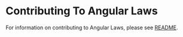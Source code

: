 # Contributing To Angular Laws

For information on contributing to Angular Laws, please see [README](https://github.com/ehharding/Angular-Laws/blob/main/.github/README.md).
